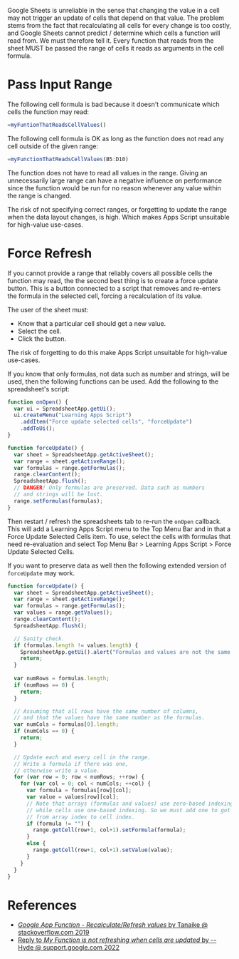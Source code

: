 Google Sheets is unreliable in the sense that changing the value in a cell may not trigger an update of cells that depend on that value.
The problem stems from the fact that recalculating all cells for every change is too costly,
and Google Sheets cannot predict / determine which cells a function will read from.
We must therefore tell it.
Every function that reads from the sheet MUST be passed the range of cells it reads as arguments in the cell formula.

# Pass Input Range

The following cell formula is bad because it doesn't communicate which cells the function may read:
```js
=myFuntionThatReadsCellValues()
```

The following cell formula is OK as long as the function does not read any cell outside of the given range:
```js
=myFunctionThatReadsCellValues(B5:D10)
```

The function does not have to read all values in the range.
Giving an unnecessarily large range can have a negative influence on performance since the function would be run for no reason whenever any value within the range is changed.

The risk of  not specifying correct ranges, or forgetting to update the range when the data layout changes, is high.
Which makes Apps Script unsuitable for high-value use-cases.

# Force Refresh

If you cannot provide a range that reliably covers all possible cells the function may read,
the the second best thing is to create a force update button.
This is a button connected to a script that removes and re-enters the formula in the selected cell,
forcing a recalculation of its value.

The user of the sheet must:
- Know that a particular cell should get a new value.
- Select the cell.
- Click the button.

The risk of forgetting to do this make Apps Script unsuitable for high-value use-cases.

If you know that only formulas, not data such as number and strings, will be used, then the following functions can be used.
Add the following to the spreadsheet's script:
```js
function onOpen() {
  var ui = SpreadsheetApp.getUi();
  ui.createMenu("Learning Apps Script")
    .addItem("Force update selected cells", "forceUpdate")
    .addToUi();
}

function forceUpdate() {
  var sheet = SpreadsheetApp.getActiveSheet();
  var range = sheet.getActiveRange();
  var formulas = range.getFormulas();
  range.clearContent();
  SpreadsheetApp.flush();
  // DANGER! Only formulas are preserved. Data such as numbers
  // and strings will be lost.
  range.setFormulas(formulas);
}
```

Then restart / refresh the spreadsheets tab to re-run the `onOpen` callback.
This will add a Learning Apps Script menu to the Top Menu Bar and in that a Force Update Selected Cells item.
To use, select the cells with formulas that need re-evaluation and select Top Menu Bar > Learning Apps Script > Force Update Selected Cells.

If you want to preserve data as well then the following extended version of `forceUpdate` may work.
```js
function forceUpdate() {
  var sheet = SpreadsheetApp.getActiveSheet();
  var range = sheet.getActiveRange();
  var formulas = range.getFormulas();
  var values = range.getValues();
  range.clearContent();
  SpreadsheetApp.flush();

  // Sanity check.
  if (formulas.length != values.length) {
    SpreadsheetApp.getUi().alert("Formulas and values are not the same size, cannot continue.");
    return;
  }
  
  var numRows = formulas.length;
  if (numRows == 0) {
    return;
  }

  // Assuming that all rows have the same number of columns,
  // and that the values have the same number as the formulas.
  var numCols = formulas[0].length;
  if (numCols == 0) {
    return;
  }

  // Update each and every cell in the range.
  // Write a formula if there was one,
  // otherwise write a value.
  for (var row = 0; row < numRows; ++row) {
    for (var col = 0; col < numCols; ++col) {
      var formula = formulas[row][col];
      var value = values[row][col];
      // Note that arrays (formulas and values) use zero-based indexing,
      // while cells use one-based indexing. So we must add one to got
      // from array index to cell index.
      if (formula != "") {
        range.getCell(row+1, col+1).setFormula(formula);
      }
      else {
        range.getCell(row+1, col+1).setValue(value);
      }
    }
  }
}
```

# References

- [_Google App Function - Recalculate/Refresh values_ by Tanaike @ stackoverflow.com 2019](https://stackoverflow.com/questions/56462700/google-app-function-recalculate-refresh-values)
- [Reply to _My Function is not refreshing when cells are updated_ by --Hyde @ support.google.com 2022](https://support.google.com/docs/thread/55874976?hl=en&msgid=56034420)
